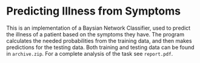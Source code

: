 # Predicting Illness from Symptoms

This is an implementation of a Baysian Network Classifier, used to predict the illness of a patient based on the symptoms they have. The program calculates the needed probabilities from the training data, and then makes predictions for the testing data. Both training and testing data can be found in `archive.zip`. For a complete analysis of the task see `report.pdf`.
